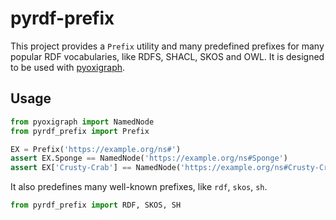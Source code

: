 # pyrdf-prefix

This project provides a `Prefix` utility and many predefined prefixes for many popular RDF vocabularies, like RDFS, SHACL, SKOS and OWL.
It is designed to be used with [pyoxigraph].

[pyoxigraph]: https://github.com/oxigraph/oxigraph

## Usage

```py
from pyoxigraph import NamedNode
from pyrdf_prefix import Prefix

EX = Prefix('https://example.org/ns#')
assert EX.Sponge == NamedNode('https://example.org/ns#Sponge')
assert EX['Crusty-Crab'] == NamedNode('https://example.org/ns#Crusty-Crab')
```

It also predefines many well-known prefixes, like `rdf`, `skos`, `sh`.

```py
from pyrdf_prefix import RDF, SKOS, SH
```
